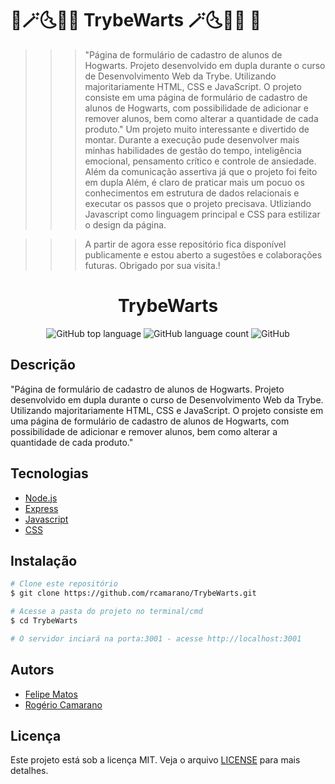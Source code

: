 # 🚀🪄🌜🧙‍♂️ TrybeWarts 🪄🌜🧙‍♂️ 🚀

>>> "Página de formulário de cadastro de alunos de Hogwarts. Projeto desenvolvido em dupla durante o curso de Desenvolvimento Web da Trybe. Utilizando  majoritariamente HTML, CSS e JavaScript. O projeto consiste em uma página de formulário de cadastro de alunos de Hogwarts, com possibilidade de adicionar e remover alunos, bem como alterar a quantidade de cada produto."
>>> Um projeto muito interessante e divertido de montar. Durante a execução pude desenvolver mais minhas habilidades de gestão do tempo, inteligência emocional, pensamento crítico e controle de ansiedade. Além da comunicação assertiva já que o projeto foi feito em dupla
>>> Além, é claro de praticar mais um pocuo os conhecimentos em estrutura de dados relacionais e executar os passos que o projeto precisava. Utliziando Javascript como linguagem principal e CSS para estilizar o design da página.


>>> A partir de agora esse repositório fica disponível publicamente e estou aberto a sugestões e colaborações futuras.
Obrigado por sua visita.!

<div align="center">
<!--   <img alt="TFC!" src="imgs/5ca10a0410f76.png" width="250px"> -->
  <h1>TrybeWarts</h1>
  <p>
    <img alt="GitHub top language" src="https://img.shields.io/github/languages/top/rcamarano/TrybeWarts?color=blueviolet">
    <img alt="GitHub language count" src="https://img.shields.io/github/languages/count/rcamarano/TrybeWarts?color=blueviolet">
    <img alt="GitHub" src="https://img.shields.io/github/license/rcamarano/TrybeWarts?color=blueviolet">
  </p>
</div>

## Descrição

"Página de formulário de cadastro de alunos de Hogwarts. Projeto desenvolvido em dupla durante o curso de Desenvolvimento Web da Trybe. Utilizando  majoritariamente HTML, CSS e JavaScript. O projeto consiste em uma página de formulário de cadastro de alunos de Hogwarts, com possibilidade de adicionar e remover alunos, bem como alterar a quantidade de cada produto."

## Tecnologias

- [Node.js](https://nodejs.org/en/)
- [Express](https://expressjs.com/pt-br/)
- [Javascript](https://developer.mozilla.org/en-US/docs/Web/JavaScript)
- [CSS](https://devdocs.io/css/)

## Instalação

```bash
# Clone este repositório
$ git clone https://github.com/rcamarano/TrybeWarts.git

# Acesse a pasta do projeto no terminal/cmd
$ cd TrybeWarts

# O servidor inciará na porta:3001 - acesse http://localhost:3001
```

## Autors

- [Felipe Matos](https://github.com/felipe-mato)
- [Rogério Camarano](https://github.com/rcamarano)

## Licença

Este projeto está sob a licença MIT. Veja o arquivo [LICENSE](LICENSE) para mais detalhes.
<!-- Olá, Tryber!
Esse é apenas um arquivo inicial para o README do seu projeto.
É essencial que você preencha esse documento por conta própria, ok?
Não deixe de usar nossas dicas de escrita de README de projetos, e deixe sua criatividade brilhar!
:warning: IMPORTANTE: você precisa deixar nítido:
- quais arquivos/pastas foram desenvolvidos por você; 
- quais arquivos/pastas foram desenvolvidos por outra pessoa estudante;
- quais arquivos/pastas foram desenvolvidos pela Trybe.
-->
